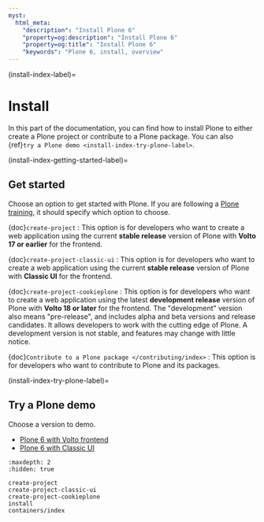 ```yaml
---
myst:
  html_meta:
    "description": "Install Plone 6"
    "property=og:description": "Install Plone 6"
    "property=og:title": "Install Plone 6"
    "keywords": "Plone 6, install, overview"
---
```


(install-index-label)=

# Install

In this part of the documentation, you can find how to install Plone to either create a Plone project or contribute to a Plone package.
You can also {ref}`try a Plone demo <install-index-try-plone-label>`.


(install-index-getting-started-label)=

## Get started

Choose an option to get started with Plone.
If you are following a [Plone training](https://training.plone.org/), it should specify which option to choose.

{doc}`create-project`
:   This option is for developers who want to create a web application using the current **stable release** version of Plone with **Volto 17 or earlier** for the frontend.

{doc}`create-project-classic-ui`
:   This option is for developers who want to create a web application using the current **stable release** version of Plone with **Classic UI** for the frontend.

{doc}`create-project-cookieplone`
:   This option is for developers who want to create a web application using the latest **development release** version of Plone with **Volto 18 or later** for the frontend.
    The "development" version also means "pre-release", and includes alpha and beta versions and release candidates.
    It allows developers to work with the cutting edge of Plone.
    A development version is not stable, and features may change with little notice.

{doc}`Contribute to a Plone package </contributing/index>`
:   This option is for developers who want to contribute to Plone and its packages.


(install-index-try-plone-label)=

## Try a Plone demo

Choose a version to demo.

-   [Plone 6 with Volto frontend](https://demo.plone.org/)
-   [Plone 6 with Classic UI](https://classic.demo.plone.org/login?came_from=/en)


```{toctree}
:maxdepth: 2
:hidden: true

create-project
create-project-classic-ui
create-project-cookieplone
install
containers/index
```
